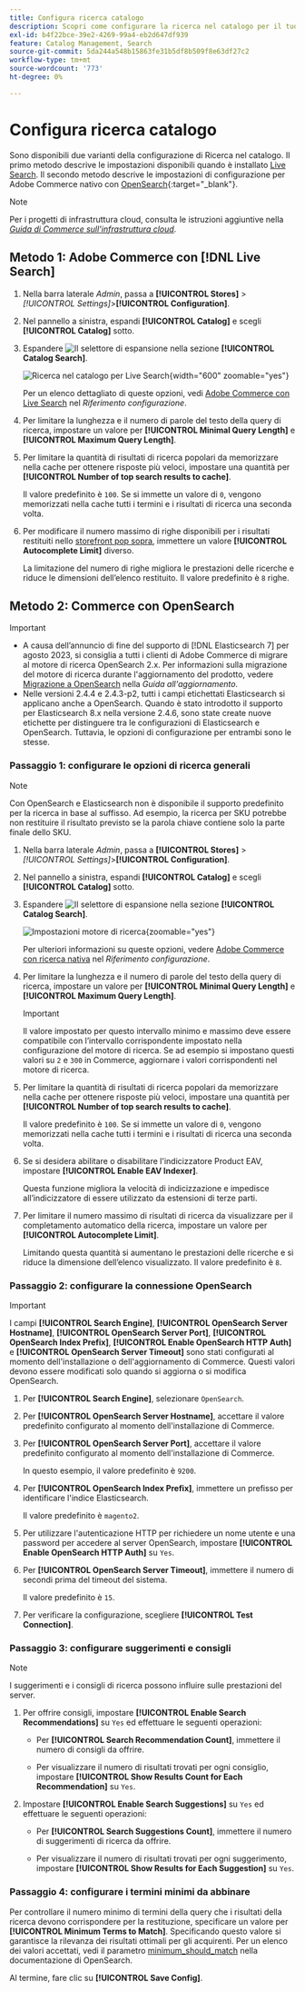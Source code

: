 ```yaml
---
title: Configura ricerca catalogo
description: Scopri come configurare la ricerca nel catalogo per il tuo store.
exl-id: b4f22bce-39e2-4269-99a4-eb2d647df939
feature: Catalog Management, Search
source-git-commit: 5da244a548b15863fe31b5df8b509f8e63df27c2
workflow-type: tm+mt
source-wordcount: '773'
ht-degree: 0%

---
```


# Configura ricerca catalogo

Sono disponibili due varianti della configurazione di Ricerca nel catalogo. Il primo metodo descrive le impostazioni disponibili quando è installato [Live Search](https://experienceleague.adobe.com/docs/commerce/live-search/overview.html). Il secondo metodo descrive le impostazioni di configurazione per Adobe Commerce nativo con [OpenSearch](https://experienceleague.adobe.com/docs/commerce-operations/installation-guide/prerequisites/search-engine/overview.html){:target="_blank"}.

>[!NOTE]
>
>Per i progetti di infrastruttura cloud, consulta le istruzioni aggiuntive nella [_Guida di Commerce sull&#39;infrastruttura cloud_](https://experienceleague.adobe.com/en/docs/commerce-cloud-service/user-guide/configure/service/opensearch).

## Metodo 1: Adobe Commerce con [!DNL Live Search]

1. Nella barra laterale _Admin_, passa a **[!UICONTROL Stores]** > _[!UICONTROL Settings]_>**[!UICONTROL Configuration]**.

1. Nel pannello a sinistra, espandi **[!UICONTROL Catalog]** e scegli **[!UICONTROL Catalog]** sotto.

1. Espandere ![Il selettore di espansione](../assets/icon-display-expand.png) nella sezione **[!UICONTROL Catalog Search]**.

   ![Ricerca nel catalogo per Live Search](../configuration-reference/catalog/assets/catalog-search-live-search.png){width="600" zoomable="yes"}

   Per un elenco dettagliato di queste opzioni, vedi [Adobe Commerce con Live Search](../configuration-reference/catalog/catalog.md#adobe-commerce-with-live-search) nel _Riferimento configurazione_.

1. Per limitare la lunghezza e il numero di parole del testo della query di ricerca, impostare un valore per **[!UICONTROL Minimal Query Length]** e **[!UICONTROL Maximum Query Length]**.

1. Per limitare la quantità di risultati di ricerca popolari da memorizzare nella cache per ottenere risposte più veloci, impostare una quantità per **[!UICONTROL Number of top search results to cache]**.

   Il valore predefinito è `100`. Se si immette un valore di `0`, vengono memorizzati nella cache tutti i termini e i risultati di ricerca una seconda volta.

1. Per modificare il numero massimo di righe disponibili per i risultati restituiti nello [storefront pop sopra](https://experienceleague.adobe.com/docs/commerce/live-search/live-search-storefront/quick-tour.html), immettere un valore **[!UICONTROL Autocomplete Limit]** diverso.

   La limitazione del numero di righe migliora le prestazioni delle ricerche e riduce le dimensioni dell’elenco restituito. Il valore predefinito è `8` righe.

## Metodo 2: Commerce con OpenSearch

>[!IMPORTANT]
>
>- A causa dell’annuncio di fine del supporto di [!DNL Elasticsearch 7] per agosto 2023, si consiglia a tutti i clienti di Adobe Commerce di migrare al motore di ricerca OpenSearch 2.x. Per informazioni sulla migrazione del motore di ricerca durante l&#39;aggiornamento del prodotto, vedere [Migrazione a OpenSearch](https://experienceleague.adobe.com/docs/commerce-operations/upgrade-guide/prepare/opensearch-migration.html) nella _Guida all&#39;aggiornamento_.
>- Nelle versioni 2.4.4 e 2.4.3-p2, tutti i campi etichettati Elasticsearch si applicano anche a OpenSearch. Quando è stato introdotto il supporto per Elasticsearch 8.x nella versione 2.4.6, sono state create nuove etichette per distinguere tra le configurazioni di Elasticsearch e OpenSearch. Tuttavia, le opzioni di configurazione per entrambi sono le stesse.

### Passaggio 1: configurare le opzioni di ricerca generali

>[!NOTE]
>
>Con OpenSearch e Elasticsearch non è disponibile il supporto predefinito per la ricerca in base al suffisso. Ad esempio, la ricerca per SKU potrebbe non restituire il risultato previsto se la parola chiave contiene solo la parte finale dello SKU.

1. Nella barra laterale _Admin_, passa a **[!UICONTROL Stores]** > _[!UICONTROL Settings]_>**[!UICONTROL Configuration]**.

1. Nel pannello a sinistra, espandi **[!UICONTROL Catalog]** e scegli **[!UICONTROL Catalog]** sotto.

1. Espandere ![Il selettore di espansione](../assets/icon-display-expand.png) nella sezione **[!UICONTROL Catalog Search]**.

   ![Impostazioni motore di ricerca](../configuration-reference/catalog/assets/catalog-search-opensearch.png){zoomable="yes"}

   Per ulteriori informazioni su queste opzioni, vedere [Adobe Commerce con ricerca nativa](../configuration-reference/catalog/catalog.md#adobe-commerce-with-native-search) nel _Riferimento configurazione_.

1. Per limitare la lunghezza e il numero di parole del testo della query di ricerca, impostare un valore per **[!UICONTROL Minimal Query Length]** e **[!UICONTROL Maximum Query Length]**.

   >[!IMPORTANT]
   >
   >Il valore impostato per questo intervallo minimo e massimo deve essere compatibile con l’intervallo corrispondente impostato nella configurazione del motore di ricerca. Se ad esempio si impostano questi valori su `2` e `300` in Commerce, aggiornare i valori corrispondenti nel motore di ricerca.

1. Per limitare la quantità di risultati di ricerca popolari da memorizzare nella cache per ottenere risposte più veloci, impostare una quantità per **[!UICONTROL Number of top search results to cache]**.

   Il valore predefinito è `100`. Se si immette un valore di `0`, vengono memorizzati nella cache tutti i termini e i risultati di ricerca una seconda volta.

1. Se si desidera abilitare o disabilitare l&#39;indicizzatore Product EAV, impostare **[!UICONTROL Enable EAV Indexer]**.

   Questa funzione migliora la velocità di indicizzazione e impedisce all’indicizzatore di essere utilizzato da estensioni di terze parti.

1. Per limitare il numero massimo di risultati di ricerca da visualizzare per il completamento automatico della ricerca, impostare un valore per **[!UICONTROL Autocomplete Limit]**.

   Limitando questa quantità si aumentano le prestazioni delle ricerche e si riduce la dimensione dell’elenco visualizzato. Il valore predefinito è `8`.

### Passaggio 2: configurare la connessione OpenSearch

>[!IMPORTANT]
>
>I campi **[!UICONTROL Search Engine]**, **[!UICONTROL OpenSearch Server Hostname]**, **[!UICONTROL OpenSearch Server Port]**, **[!UICONTROL OpenSearch Index Prefix]**, **[!UICONTROL Enable OpenSearch HTTP Auth]** e **[!UICONTROL OpenSearch Server Timeout]** sono stati configurati al momento dell&#39;installazione o dell&#39;aggiornamento di Commerce. Questi valori devono essere modificati solo quando si aggiorna o si modifica OpenSearch.

1. Per **[!UICONTROL Search Engine]**, selezionare `OpenSearch`.

1. Per **[!UICONTROL OpenSearch Server Hostname]**, accettare il valore predefinito configurato al momento dell&#39;installazione di Commerce.

1. Per **[!UICONTROL OpenSearch Server Port]**, accettare il valore predefinito configurato al momento dell&#39;installazione di Commerce.

   In questo esempio, il valore predefinito è `9200`.

1. Per **[!UICONTROL OpenSearch Index Prefix]**, immettere un prefisso per identificare l&#39;indice Elasticsearch.

   Il valore predefinito è `magento2`.

1. Per utilizzare l&#39;autenticazione HTTP per richiedere un nome utente e una password per accedere al server OpenSearch, impostare **[!UICONTROL Enable OpenSearch HTTP Auth]** su `Yes`.

1. Per **[!UICONTROL OpenSearch Server Timeout]**, immettere il numero di secondi prima del timeout del sistema.

   Il valore predefinito è `15`.

1. Per verificare la configurazione, scegliere **[!UICONTROL Test Connection]**.

### Passaggio 3: configurare suggerimenti e consigli

>[!NOTE]
>
>I suggerimenti e i consigli di ricerca possono influire sulle prestazioni del server.

1. Per offrire consigli, impostare **[!UICONTROL Enable Search Recommendations]** su `Yes` ed effettuare le seguenti operazioni:

   - Per **[!UICONTROL Search Recommendation Count]**, immettere il numero di consigli da offrire.

   - Per visualizzare il numero di risultati trovati per ogni consiglio, impostare **[!UICONTROL Show Results Count for Each Recommendation]** su `Yes`.

1. Impostare **[!UICONTROL Enable Search Suggestions]** su `Yes` ed effettuare le seguenti operazioni:

   - Per **[!UICONTROL Search Suggestions Count]**, immettere il numero di suggerimenti di ricerca da offrire.

   - Per visualizzare il numero di risultati trovati per ogni suggerimento, impostare **[!UICONTROL Show Results for Each Suggestion]** su `Yes`.

### Passaggio 4: configurare i termini minimi da abbinare

Per controllare il numero minimo di termini della query che i risultati della ricerca devono corrispondere per la restituzione, specificare un valore per **[!UICONTROL Minimum Terms to Match]**. Specificando questo valore si garantisce la rilevanza dei risultati ottimali per gli acquirenti. Per un elenco dei valori accettati, vedi il parametro [minimum_should_match](https://opensearch.org/docs/latest/query-dsl/minimum-should-match/) nella documentazione di OpenSearch.

Al termine, fare clic su **[!UICONTROL Save Config]**.
